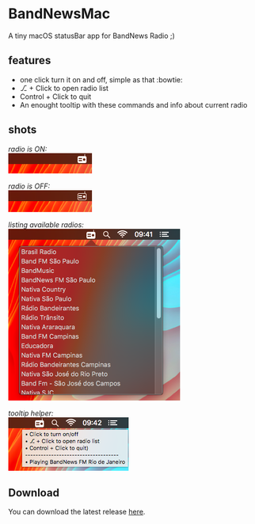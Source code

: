 # BandNewsMac
A tiny macOS statusBar app for BandNews Radio ;)

## features
- one click turn it on and off, simple as that :bowtie:
- ⎇ + Click to open radio list
- Control + Click to quit
- An enought tooltip with these commands and info about current radio

## shots
_radio is ON:_ <br />
![Icon when radio is ON](imgs/radio_on.png) 


_radio is OFF:_ <br />
![Icon when radio is OFF](imgs/radio_off.png)

_listing available radios:_ <br />
![List of radios](imgs/radio_list.png)

_tooltip helper:_ <br />
![Tooltip with status and commands](imgs/tooltip_help.png)

## Download
You can download the latest release [here](https://github.com/dbonates/BandNewsMac/releases/download/v1.0/BandNews_1.0.zip).


